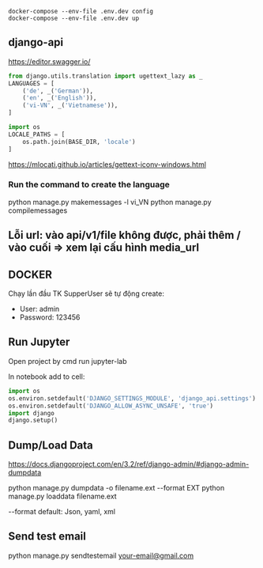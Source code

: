 ```
docker-compose --env-file .env.dev config 
docker-compose --env-file .env.dev up 
```

## django-api
https://editor.swagger.io/


```python
from django.utils.translation import ugettext_lazy as _
LANGUAGES = [
    ('de', _('German')),
    ('en', _('English')),
    ('vi-VN', _('Vietnamese')),
]
```

```python
import os
LOCALE_PATHS = [
    os.path.join(BASE_DIR, 'locale')
]
```
https://mlocati.github.io/articles/gettext-iconv-windows.html


### Run the command to create the language
python manage.py makemessages -l vi_VN
python manage.py compilemessages

## Lỗi url: vào api/v1/file không được, phải thêm / vào cuối => xem lại cấu hình media_url

## DOCKER
Chạy lần đầu TK SupperUser sẽ tự động create:
- User: admin
- Password: 123456


## Run Jupyter

Open project by cmd run jupyter-lab

In notebook add to cell:
```python
import os
os.environ.setdefault('DJANGO_SETTINGS_MODULE', 'django_api.settings')
os.environ.setdefault('DJANGO_ALLOW_ASYNC_UNSAFE', 'true')
import django
django.setup()
```
## Dump/Load Data
https://docs.djangoproject.com/en/3.2/ref/django-admin/#django-admin-dumpdata

python manage.py dumpdata -o filename.ext --format EXT
python manage.py loaddata filename.ext

--format default: Json, yaml, xml


## Send test email
python manage.py sendtestemail your-email@gmail.com